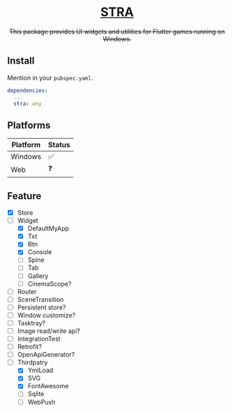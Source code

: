 <h1 align="center"><a href="https://github.com/AkitoYamashita/stra">STRA</a></h1>
<p align="center" style="text-decoration:line-through;">This package provides UI widgets and utilities for Flutter games running on Windows.</p>

## Install

Mention in your `pubspec.yaml`.

```yaml
dependencies:
  ...
  stra: any
```

## Platforms

| Platform | Status |
| -------- | ------ |
| Windows  | ✅     |
| Web      | ❓     |

## Feature

- [x] Store
- [ ] Widget
  - [x] DefaultMyApp
  - [x] Txt
  - [x] Btn
  - [x] Console
  - [ ] Spine
  - [ ] Tab
  - [ ] Gallery
  - [ ] CinemaScope?
- [ ] Router
- [ ] SceneTransition
- [ ] Persistent store?
- [ ] Window customize?
- [ ] Tasktray?
- [ ] Image read/write api?
- [ ] IntegrationTest
- [ ] Retrofit?
- [ ] OpenApiGenerator?
- [ ] Thirdpatry
  - [x] YmlLoad
  - [x] SVG
  - [x] FontAwesome
  - [ ] Sqlite
  - [ ] WebPush
